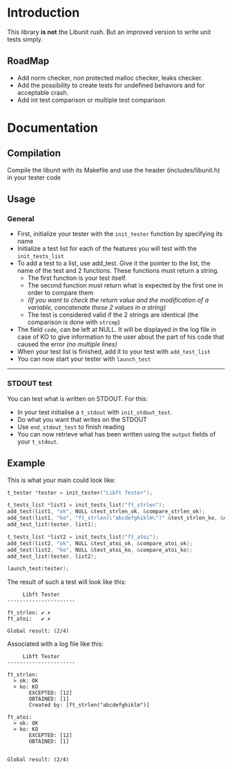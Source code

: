 # Introduction
This library **is not** the Libunit rush. But an improved version to write unit tests simply.
## RoadMap
- Add norm checker, non protected malloc checker, leaks checker.
- Add the possibility to create tests for undefined behaviors and for acceptable crash.
- Add int test comparison or multiple test comparison
# Documentation
## Compilation
Compile the libunit with its Makefile and use the header (includes/libunit.h) in your tester code
## Usage
### General
- First, initialize your tester with the `init_tester` function by specifying its name
- Initialize a test list for each of the features you will test with the `init_tests_list`
- To add a test to a list, use add_test. Give it the pointer to the list, the name of the test and 2 functions. These functions must return a string.
  - The first function is your test itself.
  - The second function must return what is expected by the first one in order to compare them
  - _(If you want to check the return value and the modification of a variable, concatenate these 2 values in a string)_
  - The test is considered valid if the 2 strings are identical (the comparison is done with `strcmp`)
- The field `code`, can be left at NULL. It will be displayed in the log file in case of KO to give information to the user about the part of his code that caused the error _(no multiple lines)_
- When your test list is finished, add it to your test with `add_test_list`
- You can now start your tester with `launch_test`
---
### STDOUT test
You can test what is written on STDOUT. For this:
- In your test initialise a `t_stdout` with `init_stdout_test`.
- Do what you want that writes on the STDOUT
- Use `end_stdout_test` to finish reading
- You can now retrieve what has been written using the `output` fields of your `t_stdout`.
## Example
This is what your main could look like:
```c
t_tester *tester = init_tester("Libft Tester");

t_tests_list *list1 = init_tests_list("ft_strlen");
add_test(list1, "ok", NULL &test_strlen_ok, &compare_strlen_ok);
add_test(list1, "ko", "ft_strlen(\"abcdefghiklm\")" &test_strlen_ko, &compare_strlen_ko);
add_test_list(tester, list1);

t_tests_list *list2 = init_tests_list("ft_atoi");
add_test(list2, "ok", NULL &test_atoi_ok, &compare_atoi_ok);
add_test(list2, "ko", NULL &test_atoi_ko, &compare_atoi_ko);
add_test_list(tester, list2);

launch_test(tester);
```
The result of such a test will look like this:
```
     Libft Tester     
----------------------

ft_strlen: ✔ ✗
ft_atoi:   ✔ ✗

Global result: (2/4)
```
Associated with a log file like this:
```
     Libft Tester     
----------------------

ft_strlen:
  > ok: OK
  > ko: KO
       EXCEPTED: [12]
       OBTAINED: [1]
	   Created by: [ft_strlen("abcdefghiklm")]

ft_atoi:
  > ok: OK
  > ko: KO
       EXCEPTED: [12]
       OBTAINED: [1]


Global result: (2/4)
```